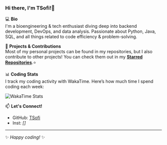 ### Hi there, I'm TSofi!👋

💻 **Bio**  
I'm a bioengineering & tech enthusiast diving deep into backend development, DevOps, and data analysis. Passionate about Python, Java, SQL, and all things related to code efficiency & problem-solving.

🚀 **Projects & Contributions**  
Most of my personal projects can be found in my repositories, but I also contribute to other projects! You can check them out in my **[Starred Repositories](https://github.com/TSofi?tab=stars)**.⭐

📊 **Coding Stats**  
I track my coding activity with WakaTime. Here’s how much time I spend coding each week:

![WakaTime Stats](https://github-readme-stats.vercel.app/api/wakatime?username=TSofi&layout=compact&theme=radical)


📫 **Let's Connect!**  
- GitHub: [TSofi](https://github.com/TSofi)
- Inst: *[]*

---
✨ *Happy coding!* ✨
